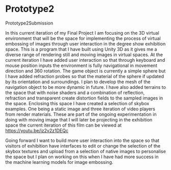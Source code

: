 # Prototype2
Prototype2Submission

In this current iteration of my Final Project I am focusing on the 3D virtual environment that will be the space for implementing the process of virtual embossing of images through user interaction in the degree show exhibition space. This is a program that I have built using Unity 3D as it gives me a diverse range of rendering still and moving images in virtual spaces. At the current iteration I have added user interaction so that through keyboard and mouse position inputs the environment is fully navigational in movement direction and 360 rotation. The game object is currently a simple sphere but I have added refraction probes so that the material of the sphere if updated by its orientation and surroundings. I plan to develop the mesh of the navigation object to be more dynamic in future. I have also added terrains to the space that with noise shaders and a combination of reflection, refraction and transparent create distortion fields to the sampled images in the space.  Enclosing this space I have created a selection of skybox examples. One being a static image and three iteration of video players from render materials. These are part of the ongoing experimentation in doing with moving image that I will later be projecting in the exhibition space the current iteration of this film can be viewed at https://youtu.be/iz2v2z1DEQc

 Going forward I want to build more user interaction into the space so that visitors of exhibition have interfaces to edit or change the selection of the skybox textures and upload from a selection of native images to personalise the space but I plan on working on this when I have had more success in the machine learning models for image embossing. 
